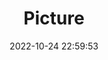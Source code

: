 ---
weight: 1
images:
- /images/edited/39.jpeg
title: Picture
date: 2022-10-24 22:59:53
tags: [luminar neo,work]
---